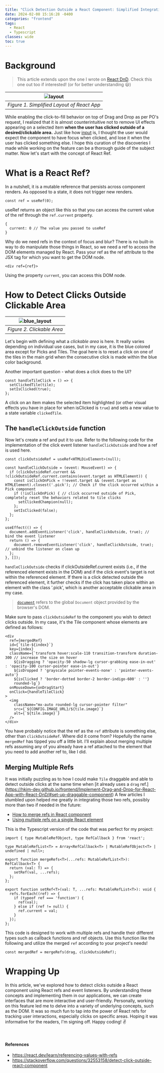 ```yaml
---
title: "Click Detection Outside a React Component: Simplified Integration of Multiple Refs"
date: 2024-02-08 15:16:28 -0400
categories: "frontend"
tags:
  - React
  - Typescript
classes: wide
toc: true
---
```


# Background
> This article extends upon the one I wrote on [React DnD](https://hkim-dev.github.io/frontend/Implement-Drag-and-Drop-for-React-App-with-React-DnD/). Check this one out too if interested! (or for better understanding :smiley:)


| ![layout](/assets/images/dnd_app_layout.jpeg) |
|:--:|
| *Figure 1. Simplified Layout of React App* |

While enabling the click-to-fill behavior on top of Drag and Drop as per PO's request, I realized that it is almost counterintuitive not to remove UI effects appearing on a selected item **when the user has clicked outside of a desired/clickable area.** Just like how [input](https://developer.mozilla.org/en-US/docs/Web/HTML/Element/input) is, I thought the user would expect the component to have focus when clicked, and lose it when the user has clicked something else.
I hope this curation of the discoveries I made while working on the feature can be a thorough guide of the subject matter. Now let's start with the concept of React Ref.


# What is a React Ref?
In a nutshell, it is a mutable reference that persists across component renders. As opposed to a state, it does not trigger new renders.

```tsx
const ref = useRef(0);
```

useRef returns an object like this so that you can access the current value of the ref through the `ref.current` property. 

```tsx
{ 
  current: 0 // The value you passed to useRef
}
```

Why do we need refs in the context of focus and blur? There is no built-in way to do manipulate those things in React, so we need a ref to access the DOM elements managed by React. Pass your ref as the ref attribute to the JSX tag for which you want to get the DOM node.

```tsx
<div ref={ref}>
```

Using the property `current`, you can access this DOM node.


# How to Detect Clicks Outside Clickable Area

| ![blue_layout](/assets/images/blue_highlighted_app_layout.jpeg) |
|:--:|
| *Figure 2. Clickable Area* |

Let's begin with defining what a *clickable area* is here. It really varies depending on individual use cases, but in my case, it is the blue colored area except for Picks and Tiles. The goal here is to reset a click on one of the tiles in the main grid when the consecutive click is made within the blue color background.

Another important question - what does a click does to the UI?

```tsx
const handleTileClick = () => {
  setClickedTile(tile);
  setIsClicked(true);
};
```

A click on an item makes the selected item highlighted (or other visual effects you have in place for when isClicked is `true`) and sets a new value to a state variable `clickedTile`.


## The `handleClickOutside` function

Now let's create a ref and put it to use. Refer to the following code for the implementation of the click event listener `handleClickOutside` and how a ref is used here.


```tsx
const clickOutsideRef = useRef<HTMLDivElement>(null);

const handleClickOutside = (event: MouseEvent) => {
  if (clickOutsideRef.current && !clickOutsideRef.current.contains(event.target as HTMLElement)) {
    const isClickOnPick = !!event.target && (event.target as HTMLElement).closest('.pick'); // Check if the click occurred within a Pick component
    if (!isClickOnPick) { // click occurred outside of Pick, completely reset the behaviors related to tile clicks
      setClickedChampion(null);
    };
    setIsClicked(false);
  };
};

useEffect(() => {
  document.addEventListener('click', handleClickOutside, true); // bind the event listener
  return () => {
    document.removeEventListener('click', handleClickOutside, true); // unbind the listener on clean up
  };
}, []);
```

`handleClickOutside` checks if clickOutsideRef.current exists (i.e., if the referenced element exists in the DOM) and if the click event's target is not within the referenced element. If there is a click detected outside the referenced element, it further checks if the click has taken place within an element with the class '.pick', which is another acceptable clickable area in my case.
> [`document`](https://developer.mozilla.org/en-US/docs/Web/API/Window/document) refers to the global `Document` object provided by the browser's DOM.

Make sure to pass `clickOutsideRef` to the component you wish to detect clicks outside. In my case, it's the Tile component whose elements are defined as follows:
```tsx
<div
  ref={mergedRef}
  id={`tile-${index}`}
  key={index}
  className={`transform hover:scale-110 transition-transform duration-300 // increase the size on hover
    ${isDragging ? 'opacity-50 shadow-lg cursor-grabbing ease-in-out' : 'opacity-100 cursor-pointer ease-in-out'}
    ${isDropped ? 'grayscale pointer-events-none' : 'pointer-events-auto'}
    ${isClicked ? 'border-dotted border-2 border-indigo-600' : ''}
    rounded-lg`}
  onMouseDown={onDragStart}
  onClick={handleTileClick}
>
  <img
    className="mx-auto rounded-lg cursor-pointer filter"
    src={`${CONFIG.IMAGE_URL}/${tile.image}`}
    alt={`${tile.image}`}
  />
</div>
```

You have probably notice that the ref as the `ref` attribute is something else, other than `clickOutsideRef`. Where did it come from? Hopefully the name `mergedRef` has tipped you off a little bit. I'll explain about merging multiple refs assuming any of you already have a ref attached to the element that you need to add another ref to, like I did.


## Merging Multiple Refs
It was initially puzzling as to how I could make `Tile` draggable and able to detect outside clicks at the same time when [it already uses a `drag` ref.] (https://hkim-dev.github.io/frontend/Implement-Drag-and-Drop-for-React-App-with-React-DnD/#set-up-draggable-component) A few articles I stumbled upon helped me greatly in integrating those two refs, possibly more than two if needed in the future:
- [How to merge refs in React component](https://mayursinhsarvaiya.medium.com/how-to-merge-refs-in-react-component-d5e4623b6924)
- [Using multiple refs on a single React element](https://stackoverflow.com/questions/60270678/using-multiple-refs-on-a-single-react-element)

This is the Typescript version of the code that was perfect for my project:

```tsx
import { type MutableRefObject, type RefCallback } from 'react';

type MutableRefList<T> = Array<RefCallback<T> | MutableRefObject<T> | undefined | null>;

export function mergeRefs<T>(...refs: MutableRefList<T>): RefCallback<T> {
  return (val: T) => {
    setRef(val, ...refs);
  };
};

export function setRef<T>(val: T, ...refs: MutableRefList<T>): void {
  refs.forEach((ref) => {
    if (typeof ref === 'function') {
      ref(val);
    } else if (ref != null) {
      ref.current = val;
    }
  });
};
```
This code is designed to work with multiple refs and handle their different types such as callback functions and ref objects. Use this function like the following and utilize the merged `ref` according to your project's needs! 

```tsx
const mergedRef = mergeRefs(drag, clickOutsideRef);
```

# Wrapping Up
In this article, we've explored how to detect clicks outside a React component using React refs and event listeners. By understanding these concepts and implementing them in our applications, we can create interfaces that are more interactive and user-friendly.
Personally, working on this feature led me to delve into a variety of underlying concepts, such as the DOM. It was so much fun to tap into the power of React refs for tracking user interactions, especially clicks on specific areas. Hoping it was informative for the readers, I'm signing off. Happy coding! :v:

<br>


#### References
- https://react.dev/learn/referencing-values-with-refs
- https://stackoverflow.com/questions/32553158/detect-click-outside-react-component